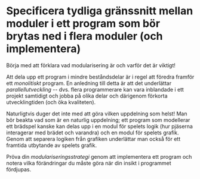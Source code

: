# Specificera tydliga gränssnitt mellan moduler i ett program som bör brytas ned i flera moduler (och implementera)

Börja med att förklara vad modularisering är och varför det är
viktigt!

Att dela upp ett program i mindre beståndsdelar är i regel att
föredra framför ett *monolitiskt* program. En anledning till detta
är att det underlättar *parallellutveckling* -- dvs. flera
programmerare kan vara inblandade i ett projekt samtidigt och
jobba på olika delar och därigenom förkorta utvecklingtiden (och
öka kvaliteten).

Naturligtvis duger det inte med att göra vilken uppdelning som
helst! Man bör beakta vad som är en naturlig uppdelning; ett
program som modellerar ett brädspel kanske kan delas upp i en
modul för spelets logik (hur pjäserna interagerar med brädet och
varandra) och en modul för spelets grafik. Genom att separera
logiken från grafiken underlättar man också för ett framtida
utbytande av spelets grafik.

Pröva din *modulariseringsstrategi* genom att implementera ett
program och notera vilka förändringar du måste göra när din insikt
i programmet fördjupas.


